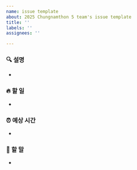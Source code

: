 ```yaml
---
name: issue template
about: 2025 Chungnamthon 5 team's issue template
title: ''
labels: ''
assignees: ''

---
```


### 🔍 설명
- 

### 🔥 할 일
-

### ⏰ 예상 시간
-

### 🐴 할 말
-
